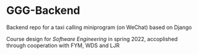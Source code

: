 # GGG-Backend

Backend repo for a taxi calling miniprogram (on WeChat) based on Django

Course design for *Software Engineering* in spring 2022, accoplished through cooperation with FYM, WDS and LJR 
